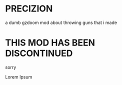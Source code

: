 # PRECIZION
a dumb gzdoom mod about throwing guns that i made

# THIS MOD HAS BEEN DISCONTINUED
sorry

Lorem Ipsum
